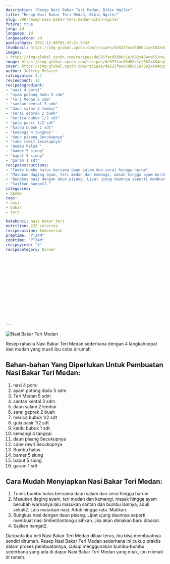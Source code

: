 ```yaml
---
description: "Resep Nasi Bakar Teri Medan, Bikin Ngiler"
title: "Resep Nasi Bakar Teri Medan, Bikin Ngiler"
slug: 590-resep-nasi-bakar-teri-medan-bikin-ngiler
future: true
lang: id
language: id
languageCode: id
publishDate: 2021-12-06T05:47:21.543Z 
thumbnail: https://img-global.cpcdn.com/recipes/de525fac05d86c1e/682x484cq65/nasi-bakar-teri-medan-foto-resep-utama.webp
images:
- https://img-global.cpcdn.com/recipes/de525fac05d86c1e/682x484cq65/nasi-bakar-teri-medan-foto-resep-utama.webp
image: https://img-global.cpcdn.com/recipes/de525fac05d86c1e/682x484cq65/nasi-bakar-teri-medan-foto-resep-utama.webp
cover: https://img-global.cpcdn.com/recipes/de525fac05d86c1e/682x484cq65/nasi-bakar-teri-medan-foto-resep-utama.webp
author: Jeffrey McGuire
ratingvalue: 3.7
reviewcount: 12
recipeingredient:
- "nasi 4 porsi"
- "ayam potong dadu 5 sdm"
- "Teri Medan 5 sdm"
- "santan kental 3 sdm"
- "daun salam 2 lembar"
- "serai geprek 2 buah"
- "merica bubuk 1/2 sdt"
- "gula pasir 1/2 sdt"
- "kaldu bubuk 1 sdt"
- "kemangi 4 tangkai"
- "daun pisang Secukupnya"
- "cabe rawit Secukupnya"
- "Bumbu halus "
- "bamer 5 siung"
- "baput 5 siung"
- "garam 1 sdt"
recipeinstructions:
- "Tumis bumbu halus bersama daun salam dan serai hingga harum"
- "Masukan daging ayam, teri medan dan kemangi, masak hingga ayam berubah warnanya.lalu masukan santan dan bumbu lainnya, aduk sekali2. Lalu masukan nasi. Aduk hingga rata. Matikan."
- "Bungkus nasi dengan daun pisang. Lipat ujung daunnya seperti membuat nasi timbel/lontong.sisihkan. jika akan dimakan baru dibakar."
- "Sajikan hangat2."
categories:
- Resep
tags:
- nasi
- bakar
- teri

katakunci: nasi bakar teri 
nutrition: 222 calories
recipecuisine: Indonesian
preptime: "PT24M"
cooktime: "PT34M"
recipeyield: "4"
recipecategory: Dinner


     
    
    
    
    
    
    
    
    
    
    
      
    
---
```



![Nasi Bakar Teri Medan](https://img-global.cpcdn.com/recipes/de525fac05d86c1e/682x484cq65/nasi-bakar-teri-medan-foto-resep-utama.webp)

Resep rahasia Nasi Bakar Teri Medan  sederhana dengan 4 langkahcepat dan mudah yang musti ibu coba dirumah

<!--inarticleads1-->

## Bahan-bahan Yang Diperlukan Untuk Pembuatan Nasi Bakar Teri Medan:

1. nasi 4 porsi
1. ayam potong dadu 5 sdm
1. Teri Medan 5 sdm
1. santan kental 3 sdm
1. daun salam 2 lembar
1. serai geprek 2 buah
1. merica bubuk 1/2 sdt
1. gula pasir 1/2 sdt
1. kaldu bubuk 1 sdt
1. kemangi 4 tangkai
1. daun pisang Secukupnya
1. cabe rawit Secukupnya
1. Bumbu halus 
1. bamer 5 siung
1. baput 5 siung
1. garam 1 sdt



<!--inarticleads2-->

## Cara Mudah Menyiapkan Nasi Bakar Teri Medan:

1. Tumis bumbu halus bersama daun salam dan serai hingga harum
1. Masukan daging ayam, teri medan dan kemangi, masak hingga ayam berubah warnanya.lalu masukan santan dan bumbu lainnya, aduk sekali2. Lalu masukan nasi. Aduk hingga rata. Matikan.
1. Bungkus nasi dengan daun pisang. Lipat ujung daunnya seperti membuat nasi timbel/lontong.sisihkan. jika akan dimakan baru dibakar.
1. Sajikan hangat2.




Daripada ibu beli  Nasi Bakar Teri Medan  diluar terus, ibu  bisa membuatnya sendiri dirumah. Resep  Nasi Bakar Teri Medan  sederhana ini cukup praktis dalam proses pembuatannya, cukup menggunakan bumbu-bumbu sederhana yang ada di dapur  Nasi Bakar Teri Medan  yang enak, ibu nikmati di rumah.

